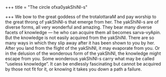 +++
title = "The circle ofxa0yakShiNI-s"

+++
We bow to the great goddess of the trotalottaraM and pay worship to the
great throng of yakShiNI-s that emerge from her. The yakShiNI-s are of
diverse forms, all very wonderful and amazing. They bear many diverse
facets of knowledge — he who can acquire them all becomes sarva-vyApin.
But the knowledge is not easily acquired from the yakShiNI. There are so
many ways in which they slip away after it has been shown to you by her.
After you land from the flight of the yakShiNI, it may evaporate from
you. Or in the delusion of the wonderous form of the yakShiNI, the
knowledge might escape from you. Some wonderous yakShiNI-s carry what
may be called “useless knowledge”. It can be endlessly fascinating but
cannot be acquired by those not fit for it, or knowing it takes you down
a path a failure.
